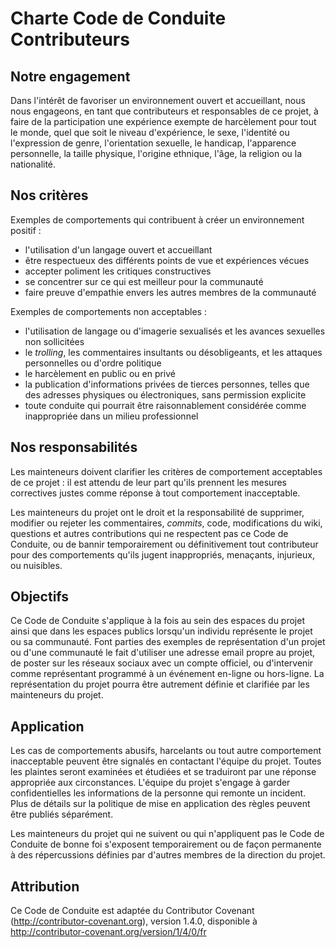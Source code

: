 # Charte Code de Conduite Contributeurs

## Notre engagement

Dans l'intérêt de favoriser un environnement ouvert et accueillant, nous nous
engageons, en tant que contributeurs et responsables de ce projet, à faire
de la participation une expérience exempte de harcèlement pour tout le
monde, quel que soit le niveau d'expérience, le sexe, l'identité ou
l'expression de genre, l'orientation sexuelle, le handicap, l'apparence
personnelle, la taille physique, l'origine ethnique, l'âge, la
religion ou la nationalité.

## Nos critères

Exemples de comportements qui contribuent à créer un environnement positif :

* l'utilisation d'un langage ouvert et accueillant
* être respectueux des différents points de vue et expériences vécues
* accepter poliment les critiques constructives
* se concentrer sur ce qui est meilleur pour la communauté
* faire preuve d'empathie envers les autres membres de la communauté

Exemples de comportements non acceptables :

* l'utilisation de langage ou d'imagerie sexualisés et les avances sexuelles
  non sollicitées
* le _trolling_, les commentaires insultants ou désobligeants, et les
  attaques personnelles ou d'ordre politique
* le harcèlement en public ou en privé
* la publication d'informations privées de tierces personnes, telles que
  des adresses physiques ou électroniques, sans permission explicite
* toute conduite qui pourrait être raisonnablement considérée comme inappropriée
  dans un milieu professionnel

## Nos responsabilités

Les mainteneurs doivent clarifier les critères de comportement acceptables
de ce projet : il est attendu de leur part qu'ils prennent les mesures correctives
justes comme réponse à tout comportement inacceptable.

Les mainteneurs du projet ont le droit et la responsabilité de supprimer,
modifier ou rejeter les commentaires, _commits_, code, modifications du wiki,
questions et autres contributions qui ne respectent pas ce Code de Conduite,
ou de bannir temporairement ou définitivement tout contributeur pour des
comportements qu'ils jugent inappropriés, menaçants, injurieux, ou nuisibles.

## Objectifs

Ce Code de Conduite s'applique à la fois au sein des espaces du projet
ainsi que dans les espaces publics lorsqu'un individu représente le projet
ou sa communauté. Font parties des exemples de représentation d'un projet ou
d'une communauté le fait d'utiliser une adresse email propre au projet,
de poster sur les réseaux sociaux avec un compte officiel, ou d'intervenir
comme représentant programmé à un événement en-ligne ou hors-ligne. La
représentation du projet pourra être autrement définie et clarifiée par
les mainteneurs du projet.

## Application

Les cas de comportements abusifs, harcelants ou tout autre comportement
inacceptable peuvent être signalés en contactant l'équipe du projet. 
Toutes les plaintes seront examinées et étudiées et se traduiront par une réponse 
appropriée aux circonstances. L'équipe du projet s'engage à garder confidentielles 
les informations de la personne qui remonte un incident. Plus de détails sur la 
politique de mise en application des règles peuvent être publiés séparément.

Les mainteneurs du projet qui ne suivent ou qui n'appliquent pas le Code de
Conduite de bonne foi s'exposent temporairement ou de façon permanente à des
répercussions définies par d'autres membres de la direction du projet.

## Attribution

Ce Code de Conduite est adaptée du Contributor Covenant (http://contributor-covenant.org),
version 1.4.0, disponible à
http://contributor-covenant.org/version/1/4/0/fr
